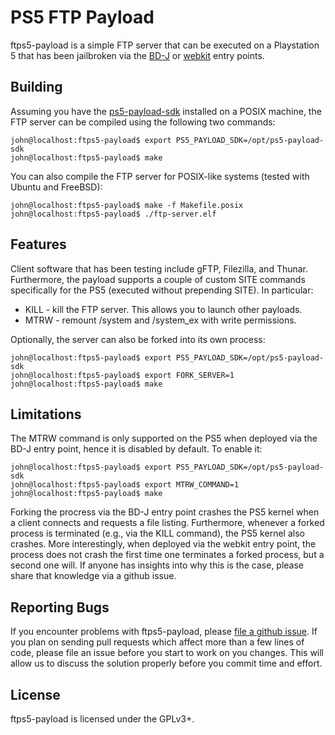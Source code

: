 # PS5 FTP Payload
ftps5-payload is a simple FTP server that can be executed on a Playstation 5
that has been jailbroken via the [BD-J][bdj] or [webkit][webkit] entry points.

## Building
Assuming you have the [ps5-payload-sdk][sdk] installed on a POSIX machine,
the FTP server can be compiled using the following two commands:
```console
john@localhost:ftps5-payload$ export PS5_PAYLOAD_SDK=/opt/ps5-payload-sdk
john@localhost:ftps5-payload$ make
```

You can also compile the FTP server for POSIX-like systems (tested with Ubuntu
and FreeBSD):
```console
john@localhost:ftps5-payload$ make -f Makefile.posix
john@localhost:ftps5-payload$ ./ftp-server.elf
```

## Features
Client software that has been testing include gFTP, Filezilla, and Thunar.
Furthermore, the payload supports a couple of custom SITE commands specifically
for the PS5 (executed without prepending SITE). In particular:
 - KILL - kill the FTP server. This allows you to launch other payloads.
 - MTRW - remount /system and /system_ex with write permissions.

Optionally, the server can also be forked into its own process:
```console
john@localhost:ftps5-payload$ export PS5_PAYLOAD_SDK=/opt/ps5-payload-sdk
john@localhost:ftps5-payload$ export FORK_SERVER=1
john@localhost:ftps5-payload$ make
```

## Limitations
The MTRW command is only supported on the PS5 when deployed via the BD-J entry
point, hence it is disabled by default. To enable it:
```console
john@localhost:ftps5-payload$ export PS5_PAYLOAD_SDK=/opt/ps5-payload-sdk
john@localhost:ftps5-payload$ export MTRW_COMMAND=1
john@localhost:ftps5-payload$ make
```
Forking the procress via the BD-J entry point crashes the PS5 kernel when a client
connects and requests a file listing. Furthermore, whenever a forked process
is terminated (e.g., via the KILL command), the PS5 kernel also crashes.
More interestingly, when deployed via the webkit entry point, the process
does not crash the first time one terminates a forked process, but a second
one will. If anyone has insights into why this is the case, please share that
knowledge via a github issue.

## Reporting Bugs
If you encounter problems with ftps5-payload, please [file a github issue][issues].
If you plan on sending pull requests which affect more than a few lines of code,
please file an issue before you start to work on you changes. This will allow us
to discuss the solution properly before you commit time and effort.

## License
ftps5-payload is licensed under the GPLv3+.

[bdj]: https://github.com/john-tornblom/bdj-sdk
[sdk]: https://github.com/john-tornblom/ps5-payload-sdk
[webkit]: https://github.com/Cryptogenic/PS5-IPV6-Kernel-Exploit
[issues]: https://github.com/john-tornblom/ftps5-payload/issues/new
